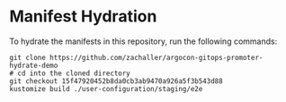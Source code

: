 # Manifest Hydration

To hydrate the manifests in this repository, run the following commands:

```shell
git clone https://github.com/zachaller/argocon-gitops-promoter-hydrate-demo
# cd into the cloned directory
git checkout 15f47920452b8da0cb3ab9470a926a5f3b543d88
kustomize build ./user-configuration/staging/e2e
```
